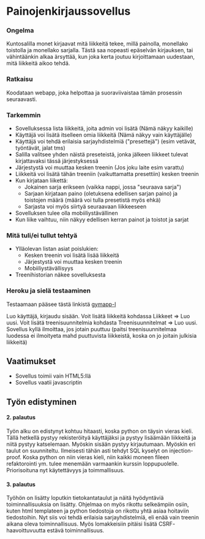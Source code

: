 # Painojenkirjaussovellus

### Ongelma

Kuntosalilla monet kirjaavat mitä liikkeitä tekee, millä painolla, monellako toistolla ja monellako sarjalla. Tästä saa nopeasti epäselvän kirjauksen, tai vähintäänkin alkaa ärsyttää, kun joka kerta joutuu kirjoittamaan uudestaan, mitä liikkeitä aikoo tehdä.

### Ratkaisu

Koodataan webapp, joka helpottaa ja suoraviivaistaa tämän prosessin seuraavasti.

### Tarkemmin

  * Sovelluksessa lista liikkeitä, joita admin voi lisätä (Nämä näkyy kaikille)
  * Käyttäjä voi lisätä itselleen omia liikkeitä (Nämä näkyy vain käyttäjälle)
  * Käyttäjä voi tehdä erilaisia sarjayhdistelmiä ("presettejä") (esim vetävät, työntävät, jalat tms)
  * Salilla valitsee yhden näistä preseteistä, jonka jälkeen liikkeet tulevat kirjattavaksi tässä järjestyksessä
  * Järjestystä voi muuttaa kesken treenin (Jos joku laite esim varattu)
  * Liikkeitä voi lisätä tähän treeniin (vaikuttamatta presettiin) kesken treenin
  * Kun kirjataan liikettä:
    * Jokainen sarja erikseen (vaikka nappi, jossa "seuraava sarja")
    * Sarjaan kirjataan paino (oletuksena edellisen sarjan paino) ja toistojen määrä (määrä voi tulla presetistä myös ehkä)
    * Sarjasta voi myös siirtyä seuraavaan liikkeeseen
  * Sovelluksen tulee olla mobiiliystävällinen
  * Kun liike vaihtuu, niin näkyy edellisen kerran painot ja toistot ja sarjat

### Mitä tuli/ei tullut tehtyä

  * Ylläolevan listan asiat poislukien:
    * Kesken treenin voi lisätä lisää liikkeitä
    * Järjestystä voi muuttaa kesken treenin
    * Mobiiliystävällisyys
  * Treenihistorian näkee sovelluksesta

### Heroku ja sielä testaaminen

Testaamaan pääsee tästä linkistä [gymapp-l](http://gymapp-l.herokuapp.com)

Luo käyttäjä, kirjaudu sisään. Voit lisätä liikkeitä kohdassa Liikkeet => Luo uusi. Voit lisätä treenisuunnitelmia kohdasta Treenisuunnitelmat => Luo uusi. Sovellus kyllä ilmoittaa, jos jotain puuttuu (paitsi treenisuunnitelmaa luodessa ei ilmoityeta mahd puuttuvista liikkeistä, koska on jo joitain julkisia liikkeitä)

## Vaatimukset

  * Sovellus toimii vain HTML5:llä
  * Sovellus vaatii javascriptin

## Työn edistyminen

#### 2. palautus

Työn alku on edistynyt kohtuu hitaasti, koska python on täysin vieras kieli. Tällä hetkellä pystyy rekisteröityä käyttäjäksi ja pystyy lisäämään liikkeitä ja niitä pystyy katselemaan. Myöskin sisään pystyy kirjautumaan. Myöskin eri taulut on suunniteltu. Ilmeisesti tähän asti tehdyt SQL kyselyt on injection-proof. Koska python on niin vieras kieli, niin kaikki moneen fileen refaktorointi ym. tulee menemään varmaankin kurssin loppupuolelle. Priorisoituna nyt käytettävyys ja toimmallisuus.

#### 3. palautus

Työhön on lisätty loputkin tietokantataulut ja näitä hyödyntäviä toiminnallisuuksia on lisätty. Ohjelmaa on myös rikottu selkeämpiin osiin, kuten html templateen ja python tiedostoja on rikottu yhtä asiaa hoitaviin tiedostoihin. Nyt siis voi tehdä erilaisia sarjayhdistelmiä, eli enää vain treenin aikana oleva toiminnallisuus. Myös lomakkeisiin pitäisi lisätä CSRF- haavoittuvuutta estävä toiminnallisuus. 